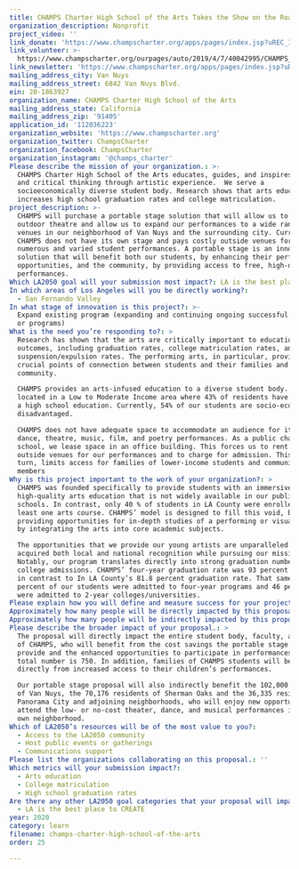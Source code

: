 ```yaml
---
title: CHAMPS Charter High School of the Arts Takes the Show on the Road
organization_description: Nonprofit
project_video: ''
link_donate: 'https://www.champscharter.org/apps/pages/index.jsp?uREC_ID=400708&type=d'
link_volunteer: >-
  https://www.champscharter.org/ourpages/auto/2019/4/7/40042995/CHAMPS_Volunteer_Handbook_2016-17.pdf
link_newsletter: 'https://www.champscharter.org/apps/pages/index.jsp?uREC_ID=442526&type=d'
mailing_address_city: Van Nuys
mailing_address_street: 6842 Van Nuys Blvd.
ein: 20-1863927
organization_name: CHAMPS Charter High School of the Arts
mailing_address_state: California
mailing_address_zip: '91405'
application_id: '112036223'
organization_website: 'https://www.champscharter.org'
organization_twitter: ChampsCharter
organization_facebook: ChampsCharter
organization_instagram: '@champs_charter'
Please describe the mission of your organization.: >-
  CHAMPS Charter High School of the Arts educates, guides, and inspires creative
  and critical thinking through artistic experience.  We serve a
  socioeconomically diverse student body. Research shows that arts education
  increases high school graduation rates and college matriculation. 
project_description: >-
  CHAMPS will purchase a portable stage solution that will allow us to set up an
  outdoor theatre and allow us to expand our performances to a wide range of
  venues in our neighborhood of Van Nuys and the surrounding city. Currently,
  CHAMPS does not have its own stage and pays costly outside venues for our
  numerous and varied student performances. A portable stage is an innovative
  solution that will benefit both our students, by enhancing their performance
  opportunities, and the community, by providing access to free, high-quality
  performances. 
Which LA2050 goal will your submission most impact?: LA is the best place to LEARN
In which areas of Los Angeles will you be directly working?:
  - San Fernando Valley
In what stage of innovation is this project?: >-
  Expand existing program (expanding and continuing ongoing successful projects
  or programs)
What is the need you’re responding to?: >
  Research has shown that the arts are critically important to educational
  outcomes, including graduation rates, college matriculation rates, and
  suspension/expulsion rates. The performing arts, in particular, provide
  crucial points of connection between students and their families and
  community. 

  CHAMPS provides an arts-infused education to a diverse student body. We are
  located in a Low to Moderate Income area where 43% of residents have less than
  a high school education. Currently, 54% of our students are socio-economically
  disadvantaged. 

  CHAMPS does not have adequate space to accommodate an audience for its many
  dance, theatre, music, film, and poetry performances. As a public charter
  school, we lease space in an office building. This forces us to rent costly
  outside venues for our performances and to charge for admission. This, in
  turn, limits access for families of lower-income students and community
  members
Why is this project important to the work of your organization?: >
  CHAMPS was founded specifically to provide students with an immersive,
  high-quality arts education that is not widely available in our public
  schools. In contrast, only 40 % of students in LA County were enrolled in at
  least one arts course. CHAMPS’ model is designed to fill this void, both by
  providing opportunities for in-depth studies of a performing or visual art and
  by integrating the arts into core academic subjects. 

  The opportunities that we provide our young artists are unparalleled as we’ve
  acquired both local and national recognition while pursuing our mission.
  Notably, our program translates directly into strong graduation numbers and
  college admissions. CHAMPS’ four-year graduation rate was 93 percent in 2019,
  in contrast to In LA County’s 81.8 percent graduation rate. That same year, 52
  percent of our students were admitted to four-year programs and 46 percent
  were admitted to 2-year colleges/universities. 
Please explain how you will define and measure success for your project.: "We define success for our portable stage project on two fronts: benefit to the school and benefit to the community. The school will benefit through enhanced performance opportunities, increased school spirit, and reduced cost for performance venues. The community will benefit from increased access to our school performances and outreach programs.\nSpecific metrics for success include:\n•\tRevenue savings. CHAMPS currently spends $25,000 annually for venue rentals. We expect to be able to decrease that amount by at least half with a portable stage solution.\n•\tIncreased attendance at performances by students’ families, particularly lower-income families. Not having to pay rental fees means not having to charge as much (or at all) for attendance, and having more performances at the school eliminates transportation challenges for our families.\n•\tIncreased attendance at performances by members of the community. A portable stage solution allows us to hold more performances in Van Nuys (instead of more distant venues) and increases the desirability of the events for community members. \n•\tIncreased visibility for the school and community interest in the arts. More, and higher-quality, performances for our community will help local families learn about our school. They will inspire children and parents to consider participation in the arts, through enrollment at CHAMPS or otherwise. \n"
Approximately how many people will be directly impacted by this proposal?: '750'
Approximately how many people will be indirectly impacted by this proposal?: '208511'
Please describe the broader impact of your proposal.: >
  The proposal will directly impact the entire student body, faculty, and staff
  of CHAMPS, who will benefit from the cost savings the portable stage will
  provide and the enhanced opportunities to participate in performances. That
  total number is 750. In addition, families of CHAMPS students will benefit
  directly from increased access to their children’s performances. 

  Our portable stage proposal will also indirectly benefit the 102,000 residents
  of Van Nuys, the 70,176 residents of Sherman Oaks and the 36,335 residents of
  Panorama City and adjoining neighborhoods, who will enjoy new opportunities to
  attend the low- or no-cost theater, dance, and musical performances in their
  own neighborhood. 
Which of LA2050’s resources will be of the most value to you?:
  - Access to the LA2050 community
  - Host public events or gatherings
  - Communications support
Please list the organizations collaborating on this proposal.: ''
Which metrics will your submission impact?:
  - Arts education
  - College matriculation
  - High school graduation rates
Are there any other LA2050 goal categories that your proposal will impact?:
  - LA is the best place to CREATE
year: 2020
category: learn
filename: champs-charter-high-school-of-the-arts
order: 25

---
```

